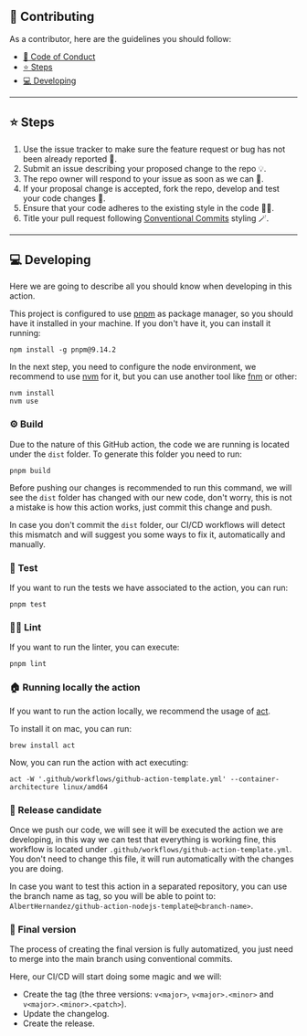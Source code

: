 ## 👏 Contributing

As a contributor, here are the guidelines you should follow:

- [👔 Code of Conduct](CODE_OF_CONDUCT.md)
- [⭐️ Steps](#-steps)
- [💻️ Developing](#-developing)

---

## ⭐️ Steps

1. Use the issue tracker to make sure the feature request or bug has not been already reported 🔎.
2. Submit an issue describing your proposed change to the repo 💡.
3. The repo owner will respond to your issue as soon as we can 💪.
4. If your proposal change is accepted, fork the repo, develop and test your code changes 🤝.
5. Ensure that your code adheres to the existing style in the code 💅🏻.
6. Title your pull request following [Conventional Commits](https://www.conventionalcommits.org/en/v1.0.0/) styling 🪄.

---

## 💻️ Developing

Here we are going to describe all you should know when developing in this action.

This project is configured to use [pnpm](https://pnpm.io/) as package manager, so you should have it installed in your machine. If you don't have it, you can install it running:

```shell
npm install -g pnpm@9.14.2
```

In the next step, you need to configure the node environment, we recommend to use [nvm](https://github.com/nvm-sh/nvm) for it, but you can use another tool like [fnm](https://github.com/Schniz/fnm) or other:

```shell
nvm install
nvm use
```

### ⚙️ Build

Due to the nature of this GitHub action, the code we are running is located under the `dist` folder. To generate this folder you need to run:

```shell
pnpm build
```

Before pushing our changes is recommended to run this command, we will see the `dist` folder has changed with our new code, don't worry, this is not a mistake is how this action works, just commit this change and push.

In case you don't commit the `dist` folder, our CI/CD workflows will detect this mismatch and will suggest you some ways to fix it, automatically and manually.

### 🧪 Test

If you want to run the tests we have associated to the action, you can run:

```shell
pnpm test
```

### 💅🏻 Lint

If you want to run the linter, you can execute:

```shell
pnpm lint
```

### 🏠 Running locally the action

If you want to run the action locally, we recommend the usage of [act](https://github.com/nektos/act).

To install it on mac, you can run:

```shell
brew install act
```

Now, you can run the action with act executing:

```shell
act -W '.github/workflows/github-action-template.yml' --container-architecture linux/amd64
```

### 🐣 Release candidate

Once we push our code, we will see it will be executed the action we are developing, in this way we can test that everything is working fine, this workflow is located under `.github/workflows/github-action-template.yml`. You don't need to change this file, it will run automatically with the changes you are doing.

In case you want to test this action in a separated repository, you can use the branch name as tag, so you will be able to point to: `AlbertHernandez/github-action-nodejs-template@<branch-name>`.

### 🚀 Final version

The process of creating the final version is fully automatized, you just need to merge into the main branch using conventional commits.

Here, our CI/CD will start doing some magic and we will:

- Create the tag (the three versions: `v<major>`, `v<major>.<minor>` and `v<major>.<minor>.<patch>`).
- Update the changelog.
- Create the release.
